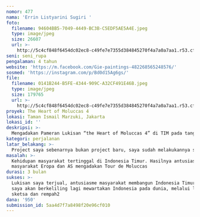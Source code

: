 ```yaml
---
nomor: 477
nama: 'Errin Listyarini Sugiri '
foto:
  filename: 94604BB5-7049-4449-BC3B-C5EDF5AE5A4E.jpeg
  type: image/jpeg
  size: 26607
  url: >-
    http://5c4cf848f6454dc02ec8-c49fe7e7355d384845270f4a7a0a7aa1.r53.cf2.rackcdn.com/42f022bf-c9c8-4e20-8f65-6ffeced361d6/94604BB5-7049-4449-BC3B-C5EDF5AE5A4E.jpeg
seni: seni_rupa
pengalaman: 4 tahun
website: 'https://m.facebook.com/Gie-paintings-482268565248576/'
sosmed: 'https://instagram.com/p/Bd0d15Ag6gs/'
file:
  filename: 0141B244-B5FE-4344-909C-A32CF491E46B.jpeg
  type: image/jpeg
  size: 179765
  url: >-
    http://5c4cf848f6454dc02ec8-c49fe7e7355d384845270f4a7a0a7aa1.r53.cf2.rackcdn.com/2ba18edb-1e5b-462a-9d72-21dd54712624/0141B244-B5FE-4344-909C-A32CF491E46B.jpeg
proyek: The Heart of Moluccas 4
lokasi: Taman Ismail Marzuki, Jakarta
lokasi_id: ''
deskripsi: >-
  Mengadakan Pameran Lukisan “the Heart of Moluccas 4” di TIM pada tanggal 10-20 Juli 2018. Mewartakan pada dunia, melalui lukisan, tentang culture, perempuan2 di desa2 tertinggal di Maluku Utara, ke beberapa perwakilan Indonesia di USA.
kategori: perjalanan
latar_belakang: >-
  Project saya sebenarnya bukan project baru, saya sudah melakukannya sejak tahun 2004, dan baru berhasil merealisasikannya di New York tahun 2017, karena pembiayaan riset. Saya mencintai Maluku Utara, dan tersentuh melihat kehidupan perempuan dan anak di Halmahera, terutama Barat dan Selatan. Lalu saya melukis tentang mereka, dan memamerkannya di luar negeri dengan harapan lukisan saya laku, dan penjualan lukisan dapat membantu mereka, yang kemudian saya salurkan melalui rekan saya seorang arsitek di Ternate, Rumah Pisang Koloncucu. Dana ini begitu berarti untuk anak2 belajar sketsa, dan perempuan2 belajar mengaji. Namun karena keterbatasan dana, saya tak bisa lagi mengunjungi mereka. Ya, tentu saja mereka merindukan saya, dan mereka mengirim foto2 mereka berkegiatan, kemudian saya melukisnya lagi, berharap saya bisa berpameran lagi, menjual lukisan tentang mereka, bercerita kepada dunia, dan apabila lukisan terjual, dengan senang hati saya akan mengunjungi mereka lagi, menyampaikan hasil penjualan lukisan. Demikian saya kerjakan bertahun-tahun hingga terakhir saya menyelesaikan “the Heart of Moluccas 3” di Chicago di bantu perwakilan Indonesia di Chicago, Ibu Rosmalawati Chalid. Hasil penuh akan saya sisihkan untuk membantu Rumah Belajar Kolon Cucu di Ternate, dan sebagian untuk melanjutkan Pameran Lukisan The Heart of Moluccas 4 di Los Angeles, dstnya.
masalah: >-
  Kehidupan masyarakat tertinggal di Indonesia Timur. Hasilnya antusiasme
  masyarakat Eropa dan AS mengadakan Tour de Moluccas
durasi: 3 bulan
sukses: >-
  Lukisan saya terjual, antusiasme masyarakat membangun Indonesia Timur, dan
  saya akan berkeliling lagi mewartakan Indonesia pada dunia, melalui lukisan,
  sketsa dan rempah2
dana: '950'
submission_id: 5aa4d7f7a8498f20e96cf010
---
```

